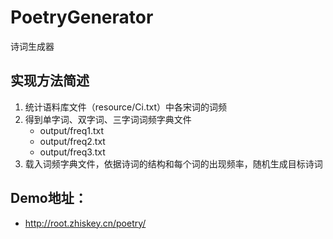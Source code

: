 # PoetryGenerator
诗词生成器
## 实现方法简述
1. 统计语料库文件（resource/Ci.txt）中各宋词的词频
2. 得到单字词、双字词、三字词词频字典文件
    - output/freq1.txt
    - output/freq2.txt
    - output/freq3.txt
3. 载入词频字典文件，依据诗词的结构和每个词的出现频率，随机生成目标诗词
## Demo地址：
- http://root.zhiskey.cn/poetry/
